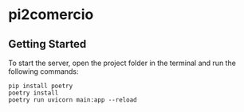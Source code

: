 # pi2comercio

## Getting Started

To start the server, open the project folder in the terminal and run the following commands:

```shell
pip install poetry
poetry install
poetry run uvicorn main:app --reload
